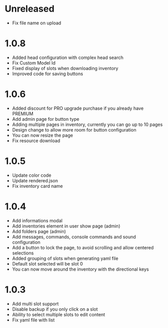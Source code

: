 # Unreleased

- Fix file name on upload

# 1.0.8

- Added head configuration with complex head search
- Fix Custom Model Id
- Fixed display of slots when downloading inventory
- Improved code for saving buttons

# 1.0.6

- Added discount for PRO upgrade purchase if you already have PREMIUM
- Add admin page for button type
- Adding multiple pages in inventory, currently you can go up to 10 pages
- Design change to allow more room for button configuration
- You can now resize the page 
- Fix resource download

# 1.0.5

- Update color code
- Update rendered.json
- Fix inventory card name

# 1.0.4

- Add informations modal
- Add inventories element in user show page (admin)
- Add folders page (admin)
- Add messages, commands, console commands and sound configuration
- Add a button to lock the page, to avoid scrolling and allow centered selections
- Added grouping of slots when generating yaml file
- Default slot selected will be slot 0
- You can now move around the inventory with the directional keys

# 1.0.3

- Add multi slot support
- Disable backup if you only click on a slot
- Ability to select multiple slots to edit content
- Fix yaml file with list
